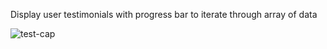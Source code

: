 Display user testimonials with progress bar to iterate through array of data

![test-cap](https://user-images.githubusercontent.com/31168329/120024663-879efd80-bfbd-11eb-885b-1a8114c34af6.png)
